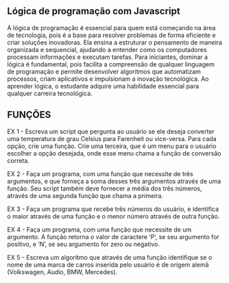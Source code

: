 ## Lógica de programação com Javascript

A lógica de programação é essencial para quem está começando na área de tecnologia, pois é a base para resolver problemas de forma eficiente e criar soluções inovadoras. Ela ensina a estruturar o pensamento de maneira organizada e sequencial, ajudando a entender como os computadores processam informações e executam tarefas. Para iniciantes, dominar a lógica é fundamental, pois facilita a compreensão de qualquer linguagem de programação e permite desenvolver algoritmos que automatizam processos, criam aplicativos e impulsionam a inovação tecnológica. Ao aprender lógica, o estudante adquire uma habilidade essencial para qualquer carreira tecnológica.

## FUNÇÕES

EX 1 - Escreva um script que pergunta ao usuário se ele deseja converter uma temperatura de grau Celsius para Farenheit ou vice-versa. Para cada opção, crie uma função. Crie uma terceira, que é um menu para o usuário escolher a opção desejada, onde esse menu chama a função de conversão correta.

EX 2 - Faça um programa, com uma função que necessite de três argumentos, e que forneça a soma desses três argumentos através de uma função. Seu script também deve fornecer a média dos três números, através de uma segunda função que chama a primeira.

EX 3 - Faça um programa que recebe três números do usuário, e identifica o maior através de uma função e o menor número através de outra função.

EX 4 - Faça um programa, com uma função que necessite de um argumento. A função retorna o valor de caractere ‘P’, se seu argumento for positivo, e ‘N’, se seu argumento for zero ou negativo.

EX 5 - Escreva um algoritmo que através de uma função identifique se o nome de uma marca de carros inserida pelo usuário é de origem alemã (Volkswagen, Audio, BMW, Mercedes).

